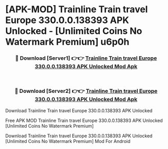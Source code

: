 # [APK-MOD] Trainline  Train travel Europe 330.0.0.138393 APK Unlocked - [Unlimited Coins No Watermark Premium] u6p0h



<div align="center">
<h3>🔴 Download [Server1] 👉👉 <a href="https://momento.my/?title=Trainline__Train_travel_Europe_330.0.0.138393_APK_Unlocked">Trainline  Train travel Europe 330.0.0.138393 APK Unlocked Mod Apk</a></h3><br>

<h3>🔴 Download [Server2] 👉👉 <a href="https://momento.my/?title=Trainline__Train_travel_Europe_330.0.0.138393_APK_Unlocked">Trainline  Train travel Europe 330.0.0.138393 APK Unlocked Mod Apk</a></h3>
</div>



Download Trainline  Train travel Europe 330.0.0.138393 APK Unlocked 

Free APK MOD Trainline  Train travel Europe 330.0.0.138393 APK Unlocked [Unlimited Coins No Watermark Premium]

Download Trainline  Train travel Europe 330.0.0.138393 APK Unlocked [Unlimited Coins No Watermark Premium] Mod For Android
